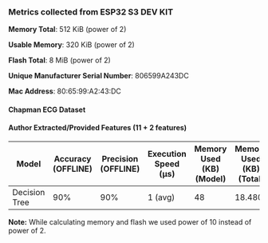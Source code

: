 ### Metrics collected from ESP32 S3 DEV KIT

**Memory Total**: 512 KiB (power of 2)

**Usable Memory**: 320 KiB (power of 2)

**Flash Total**: 8 MiB  (power of 2)

**Unique Manufacturer Serial Number**: 806599A243DC

**Mac Address**: 80:65:99:A2:43:DC

#### Chapman ECG Dataset

#### Author Extracted/Provided Features (11 + 2 features)


| Model         | Accuracy (OFFLINE) | Precision (OFFLINE) | Execution Speed (&mu;s) | Memory Used (KB) (Model) | Memory Used (KB) (Total) | Flash/Model Size (KB) (Model) | Flash Size (KB) (Total) | Power consumption | Frequency (DFS OFF) |
|---------------|--------------------|---------------------|-------------------------|--------------------------|--------------------------|-------------------------------|-------------------------|-------------------|---------------------|
| Decision Tree | 90%                | 90%                 | 1   (avg)               | 48                       | 18.480                   | 1.376                         | 264.621                 | 235 mW (avg)      | 240  MHz            |

**Note:** While calculating memory and flash we used power of 10 instead of power of 2.
